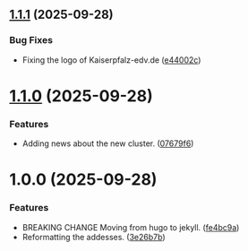 ## [1.1.1](https://github.com/KaiserpfalzEDV/www-kaiserpfalz-edv-de/compare/v1.1.0...v1.1.1) (2025-09-28)


### Bug Fixes

* Fixing the logo of Kaiserpfalz-edv.de ([e44002c](https://github.com/KaiserpfalzEDV/www-kaiserpfalz-edv-de/commit/e44002c40f594fcc7923f0245cfe68304c35596c))

# [1.1.0](https://github.com/KaiserpfalzEDV/kaiserpfalz-edv/compare/v1.0.0...v1.1.0) (2025-09-28)


### Features

* Adding news about the new cluster. ([07679f6](https://github.com/KaiserpfalzEDV/kaiserpfalz-edv/commit/07679f6de463ced1f3bfb946ca3ac34fbb930700))

# 1.0.0 (2025-09-28)


### Features

* BREAKING CHANGE Moving from hugo to jekyll. ([fe4bc9a](https://github.com/KaiserpfalzEDV/kaiserpfalz-edv/commit/fe4bc9a8467f088f5e91cd080c4c50c4b1eded5d))
* Reformatting the addesses. ([3e26b7b](https://github.com/KaiserpfalzEDV/kaiserpfalz-edv/commit/3e26b7be868a0e093bc3388acde4b25f15deccd4))

